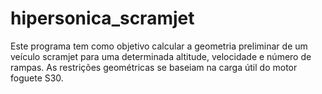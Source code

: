 # hipersonica_scramjet

Este programa tem como objetivo calcular a geometria preliminar de um veículo scramjet para uma determinada altitude, velocidade e número de rampas.
As restrições geométricas se baseiam na carga útil do motor foguete S30.
